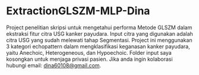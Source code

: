 # ExtractionGLSZM-MLP-Dina
Project penelitian skripsi untuk mengetahui performa Metode GLSZM dalam ekstraksi fitur citra USG kanker payudara. Input citra yang digunakan adalah citra USG yang sudah melewati tahap Segmentasi. Project ini menggunakan 3 kategori echopattern dalam mengklasifikasi keganasan kanker payudara, yaitu Anechoic, Heterogeneous, dan Hypoechoic. Folder input saya kosongkan untuk menjaga privasi pasien. Jika anda ingin kolaborasi hubungi email: dina60108@gmail.com.

